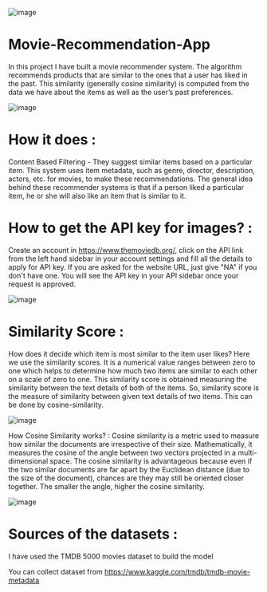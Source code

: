![image](https://github.com/OdinMK12/Movie-Recommendation-App/assets/96242979/1a846734-deba-4291-9a7a-788042f1f129)



# Movie-Recommendation-App
In this project I have built a movie recommender system. The algorithm recommends products that are similar to the ones that a user has liked in the past. This similarity (generally cosine similarity) is computed from the data we have about the items as well as the user’s past preferences.

![image](https://github.com/OdinMK12/Movie-Recommendation-App/assets/96242979/4c6a7c34-a8fc-44b1-9c8b-305053bac28c)


# How it does :
Content Based Filtering - They suggest similar items based on a particular item. This system uses item metadata, such as genre, director, description, actors, etc. for movies, to make these recommendations. The general idea behind these recommender systems is that if a person liked a particular item, he or she will also like an item that is similar to it.

# How to get the API key for images? :
Create an account in https://www.themoviedb.org/, click on the API link from the left hand sidebar in your account settings and fill all the details to apply for API key. If you are asked for the website URL, just give "NA" if you don't have one. You will see the API key in your API sidebar once your request is approved.

![image](https://github.com/OdinMK12/Movie-Recommendation-App/assets/96242979/42f2a0db-449d-43f2-99ef-bb921bee502d)

# Similarity Score :
How does it decide which item is most similar to the item user likes? Here we use the similarity scores.
It is a numerical value ranges between zero to one which helps to determine how much two items are similar to each other on a scale of zero to one. This similarity score is obtained measuring the similarity between the text details of both of the items. So, similarity score is the measure of similarity between given text details of two items. This can be done by cosine-similarity.

![image](https://github.com/OdinMK12/Movie-Recommendation-App/assets/96242979/5ae7c44f-bb0e-479e-b3c8-514475c3b1e5)

How Cosine Similarity works? :
Cosine similarity is a metric used to measure how similar the documents are irrespective of their size. Mathematically, it measures the cosine of the angle between two vectors projected in a multi-dimensional space. The cosine similarity is advantageous because even if the two similar documents are far apart by the Euclidean distance (due to the size of the document), chances are they may still be oriented closer together. The smaller the angle, higher the cosine similarity.

![image](https://github.com/OdinMK12/Movie-Recommendation-App/assets/96242979/3d9df13a-a4d8-4700-bcd8-d7bf4affc150)

# Sources of the datasets :
I have used the TMDB 5000 movies dataset to build the model

You can collect dataset from https://www.kaggle.com/tmdb/tmdb-movie-metadata
